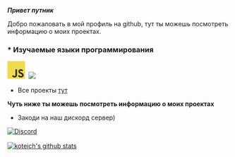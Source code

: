 ***Привет путник***

Добро пожаловать в мой профиль на github, тут ты можешь посмотреть информацию о моих проектах.

### * Изучаемые языки программирования

<img height="40" src="https://raw.githubusercontent.com/github/explore/80688e429a7d4ef2fca1e82350fe8e3517d3494d/topics/javascript/javascript.png">  <img height="40">
<img height="40" src="https://camo.githubusercontent.com/888e388801f947dec7c3d843942c277af25fe2b1aed1821542c4e711f210312a/68747470733a2f2f75706c6f61642e77696b696d656469612e6f72672f77696b6970656469612f636f6d6d6f6e732f7468756d622f632f63332f507974686f6e2d6c6f676f2d6e6f746578742e7376672f37363870782d507974686f6e2d6c6f676f2d6e6f746578742e7376672e706e67">  <img height="40">

* Все проекты [тут](https://github.com/World-of-the-cat/)

**Чуть ниже ты можешь посмотреть информацию о моих проектах**
* Закоди на наш дискорд сервер)

[![Discord](https://discordapp.com/api/guilds/639778634940547082/widget.png)](https://discord.gg/DzkxMpAj7g)
 
 <div style="width: 50%">
<a href="https://github.com/Koteich-dev">
  <img align="center" src="https://github-readme-stats.anuraghazra1.vercel.app/api?username=koteich-dev&show_icons=true&include_all_commits=true&theme=synthwave" alt="koteich's github stats"
</a>
